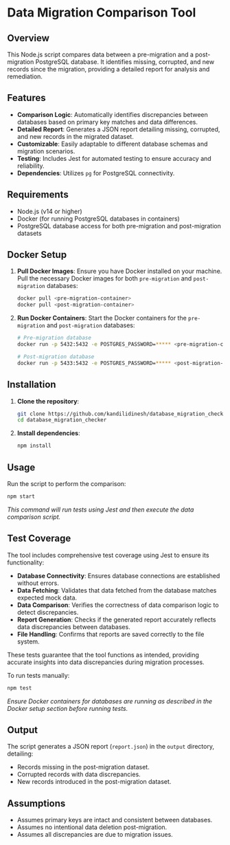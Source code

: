 # Data Migration Comparison Tool

## Overview

This Node.js script compares data between a pre-migration and a post-migration PostgreSQL database. It identifies missing, corrupted, and new records since the migration, providing a detailed report for analysis and remediation.

## Features

- **Comparison Logic**: Automatically identifies discrepancies between databases based on primary key matches and data differences.
- **Detailed Report**: Generates a JSON report detailing missing, corrupted, and new records in the migrated dataset.
- **Customizable**: Easily adaptable to different database schemas and migration scenarios.
- **Testing**: Includes Jest for automated testing to ensure accuracy and reliability.
- **Dependencies**: Utilizes `pg` for PostgreSQL connectivity.

## Requirements

- Node.js (v14 or higher)
- Docker (for running PostgreSQL databases in containers)
- PostgreSQL database access for both pre-migration and post-migration datasets

## Docker Setup

1. **Pull Docker Images**: Ensure you have Docker installed on your machine. Pull the necessary Docker images for both `pre-migration` and `post-migration` databases:

     ```bash
     docker pull <pre-migration-container>
     docker pull <post-migration-container>
     ```

2. **Run Docker Containers**:
Start the Docker containers for the `pre-migration` and `post-migration` databases:

     ```bash
     # Pre-migration database
     docker run -p 5432:5432 -e POSTGRES_PASSWORD=***** <pre-migration-container>

     # Post-migration database
     docker run -p 5433:5432 -e POSTGRES_PASSWORD=***** <post-migration-container>
     ```

## Installation

1. **Clone the repository**:
     ```bash
     git clone https://github.com/kandilidinesh/database_migration_checker.git
     cd database_migration_checker
     ```

2. **Install dependencies**:
     ```bash
     npm install
     ```

## Usage

Run the script to perform the comparison:
```bash
npm start
```
*This command will run tests using Jest and then execute the data comparison script.*

## Test Coverage

The tool includes comprehensive test coverage using Jest to ensure its functionality:

- **Database Connectivity**: Ensures database connections are established without errors.
- **Data Fetching**: Validates that data fetched from the database matches expected mock data.
- **Data Comparison**: Verifies the correctness of data comparison logic to detect discrepancies.
- **Report Generation**: Checks if the generated report accurately reflects data discrepancies between databases.
- **File Handling**: Confirms that reports are saved correctly to the file system.

These tests guarantee that the tool functions as intended, providing accurate insights into data discrepancies during migration processes.

To run tests manually:
```bash
npm test
```
*Ensure Docker containers for databases are running as described in the Docker setup section before running tests.*

## Output

The script generates a JSON report (`report.json`) in the `output` directory, detailing:
- Records missing in the post-migration dataset.
- Corrupted records with data discrepancies.
- New records introduced in the post-migration dataset.

## Assumptions

- Assumes primary keys are intact and consistent between databases.
- Assumes no intentional data deletion post-migration.
- Assumes all discrepancies are due to migration issues.
